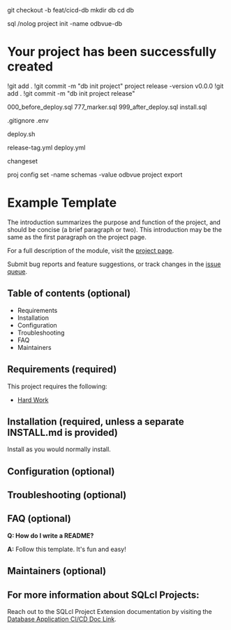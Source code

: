 
git checkout -b feat/cicd-db
mkdir db
cd db

sql /nolog
project init -name odbvue-db
# Your project has been successfully created
!git add .
!git commit -m "db init project"
project release -version v0.0.0
!git add .
!git commit -m "db init project release"

000_before_deploy.sql
777_marker.sql
999_after_deploy.sql
install.sql

.gitignore
.env

deploy.sh

release-tag.yml
deploy.yml

changeset

proj config set -name schemas -value odbvue
project export



# Example Template

The introduction summarizes the purpose and function of the project, and should be concise (a brief paragraph or two). This introduction may be the same as the first paragraph on the project page.

For a full description of the module, visit the
[project page](https://www.oracle.com).

Submit bug reports and feature suggestions, or track changes in the
[issue queue](https://www.oracle.com).


## Table of contents (optional)

- Requirements
- Installation
- Configuration
- Troubleshooting
- FAQ
- Maintainers


## Requirements (required)

This project requires the following:

- [Hard Work](https://www.noMorePlay.com)


## Installation (required, unless a separate INSTALL.md is provided)

Install as you would normally install.

## Configuration (optional)

## Troubleshooting (optional)

## FAQ (optional)

**Q: How do I write a README?**

**A:** Follow this template. It's fun and easy!

## Maintainers (optional)


## For more information about SQLcl Projects:
Reach out to the SQLcl Project Extension documentation by visiting the [Database Application CI/CD Doc Link](https://docs.oracle.com/en/database/oracle/sql-developer-command-line/24.3/sqcug/database-application-ci-cd.html).
